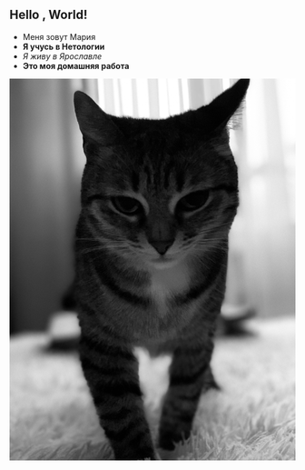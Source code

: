 ## Hello , World!
+ Меня зовут Мария  
+ **Я учусь в Нетологии** 
+ _Я живу в Ярославле_
+ __Это моя домашняя работа__

![изображение](IMG_1600.jpeg) 